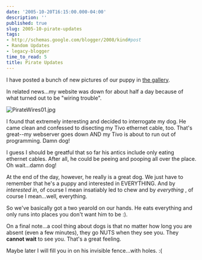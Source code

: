 ```yaml
---
date: '2005-10-20T16:15:00.000-04:00'
description: ''
published: true
slug: 2005-10-pirate-updates
tags:
- http://schemas.google.com/blogger/2008/kind#post
- Random Updates
- legacy-blogger
time_to_read: 5
title: Pirate Updates
---
```


I have posted a bunch of new pictures of our puppy in <a href="http://www.wassupy.com/gallery2/main.php?g2_view=core.ShowItem&amp;g2_itemId=3293&amp;g2_page=1">the gallery</a>.

In related news...my website was down for about half a day because of what turned out to be "wiring trouble".

![PirateWires01.jpg](PirateWires01.jpg)&nbsp;

I found that extremely interesting and decided to interrogate my dog. He came clean and confessed to disecting my Tivo ethernet cable, too. That's great--my webserver goes down AND my Tivo is about to run out of programming. Damn dog!

I guess I should be greatful that so far his antics include only eating ethernet cables. After all, he could be peeing and pooping all over the place. Oh wait...damn dog!

At the end of the day, however, he really is a great dog. We just have to remember that he's a puppy and interested in EVERYTHING. And by <em>interested in</em>, of course I mean insatiably led to chew and by <em>everything </em>, of course I mean...well, everything.

So we've basically got a two yearold on our hands. He eats everything and only runs into places you don't want him to be :).

On a final note...a cool thing about dogs is that no matter how long you are absent (even a few minutes), they go NUTS when they see you. They <strong>cannot wait</strong> to see you. That's a great feeling.

Maybe later I will fill you in on his invisible fence...with holes. :(